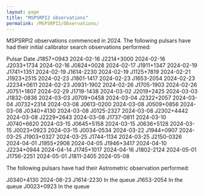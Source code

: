 ```yaml
---
layout: page
title: "MSPSRPI2 observations"
permalink: /MSPSRPI2/Observations/
---
```


MSPSRPI2 observations commenced in 2024. The following pulsars have had their initial calibrator search observations performed:

Pulsar   Date
J1857+0943	2024-02-16
J2214+3000	2024-02-16
J2033+1734	2024-02-16
J0824+0028	2024-02-17
J1911+1347	2024-02-19
J1741+1351	2024-02-19
J1614-2230	2024-02-19
J1125+7819	2024-02-21
J1923+2515	2024-02-23
J1801-1417	2024-02-23
J1653-2054	2024-02-23
J2234+0611	2024-02-23
J0931-1902	2024-02-26
J1705-1903	2024-02-26
J0751+1807	2024-02-29
J1719-1438	2024-03-02
J2019+2425	2024-03-03
J1832-0836	2024-03-03
J0709+0458	2024-03-04
J2322+2057	2024-03-04
J0732+2314	2024-03-08
J0613-0200	2024-03-08
J0509+0856	2024-03-08
J0340+4130	2024-03-08
J0125-2327	2024-03-08
J2302+4442	2024-03-08
J2229+2643	2024-03-08
J1737-0811	2024-03-10
J0740+6620	2024-03-15
J0645+5158	2024-03-15
J0636+5128	2024-03-15
J0023+0923	2024-03-15
J0034-0534	2024-03-22
J1944+0907	2024-03-25
J1903+0327	2024-03-25
J1744-1134	2024-03-25
J2150-0326	2024-04-01
J1955+2908	2024-04-05
J1946+3417	2024-04-10
J2234+0944	2024-04-14
J1745+1017	2024-04-16
J1802-2124	2024-05-01
J1756-2251	2024-05-01
J1811-2405	2024-05-08

The following pulsars have had their Astrometric observation performed:

J0340+4130      2024-08-23
J1614-2230      In the queue
J1653-2054      In the queue
J0023+0923      In the queue	
